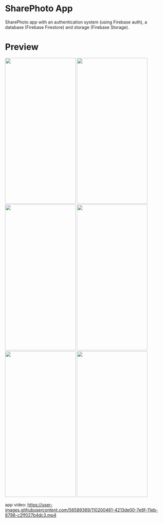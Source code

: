 # SharePhoto App
SharePhoto app with an authentication system (using Firebase auth), a database (Firebase Firestore) and storage (Firebase Storage).

# Preview
<img src=https://user-images.githubusercontent.com/56589369/110201014-fd3d7680-7e71-11eb-9c93-a65a6a3e38da.png height="477" width="232"> <img src=https://user-images.githubusercontent.com/56589369/110201015-ff073a00-7e71-11eb-9365-3d4bbef4f835.png height="477" width="232"> <img src=https://user-images.githubusercontent.com/56589369/110201028-10504680-7e72-11eb-8a65-eb21ee6d0139.png height="477" width="232">
<img src=https://user-images.githubusercontent.com/56589369/110201043-2100bc80-7e72-11eb-88b0-8e5322bce52b.png height="477" width="232"> <img src=https://user-images.githubusercontent.com/56589369/110201046-2231e980-7e72-11eb-8c0c-21826a13518f.png height="477" width="232"> <img src=https://user-images.githubusercontent.com/56589369/110201049-252cda00-7e72-11eb-8089-92f0bbcd4e8a.png height="477" width="232">

app video: https://user-images.githubusercontent.com/56589369/110200461-4213de00-7e6f-11eb-8798-c2ff027b4dc3.mp4 
